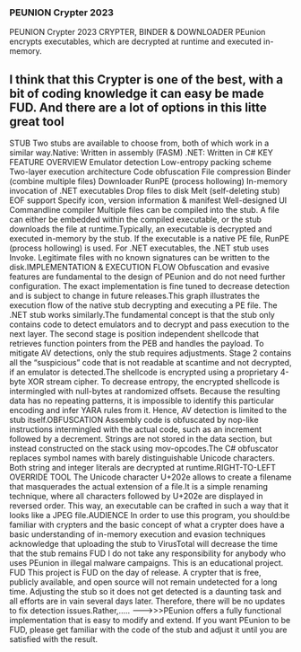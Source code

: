 ### PEUNION Crypter 2023

PEUNION Crypter 2023 CRYPTER, BINDER & DOWNLOADER
PEunion encrypts executables, which are decrypted at runtime and executed in-memory.

## I think that this Crypter is one of the best, with a bit of coding knowledge it can easy be made FUD. And there are a lot of options in this litte great tool

STUB
Two stubs are available to choose from, both of which work in a similar way.Native: Written in assembly (FASM)
.NET: Written in C#
KEY FEATURE OVERVIEW
Emulator detection
Low-entropy packing scheme
Two-layer execution architecture
Code obfuscation
File compression
Binder (combine multiple files)
Downloader
RunPE (process hollowing)
In-memory invocation of .NET executables
Drop files to disk
Melt (self-deleting stub)
EOF support
Specify icon, version information & manifest
Well-designed UI
Commandline compiler
Multiple files can be compiled into the stub. A file can either be embedded within the compiled executable, or the stub downloads the file at runtime.Typically, an executable is decrypted and executed in-memory by the stub. If the executable is a native PE file, RunPE (process hollowing) is used. For .NET executables, the .NET stub uses Invoke. Legitimate files with no known signatures can be written to the disk.IMPLEMENTATION & EXECUTION FLOW
Obfuscation and evasive features are fundamental to the design of PEunion and do not need further configuration. The exact implementation is fine tuned to decrease detection and is subject to change in future releases.This graph illustrates the execution flow of the native stub decrypting and executing a PE file. The .NET stub works similarly.The fundamental concept is that the stub only contains code to detect emulators and to decrypt and pass execution to the next layer. The second stage is position independent shellcode that retrieves function pointers from the PEB and handles the payload. To mitigate AV detections, only the stub requires adjustments. Stage 2 contains all the “suspicious” code that is not readable at scantime and not decrypted, if an emulator is detected.The shellcode is encrypted using a proprietary 4-byte XOR stream cipher. To decrease entropy, the encrypted shellcode is intermingled with null-bytes at randomized offsets. Because the resulting data has no repeating patterns, it is impossible to identify this particular encoding and infer YARA rules from it. Hence, AV detection is limited to the stub itself.OBFUSCATION
Assembly code is obfuscated by nop-like instructions intermingled with the actual code, such as an increment followed by a decrement. Strings are not stored in the data section, but instead constructed on the stack using mov-opcodes.The C# obfuscator replaces symbol names with barely distinguishable Unicode characters. Both string and integer literals are decrypted at runtime.RIGHT-TO-LEFT OVERRIDE TOOL
The Unicode character U+202e allows to create a filename that masquerades the actual extension of a file.It is a simple renaming technique, where all characters followed by U+202e are displayed in reversed order. This way, an executable can be crafted in such a way that it looks like a JPEG file.AUDIENCE
In order to use this program, you should:be familiar with crypters and the basic concept of what a crypter does
have a basic understanding of in-memory execution and evasion techniques
acknowledge that uploading the stub to VirusTotal will decrease the time that the stub remains FUD
I do not take any responsibility for anybody who uses PEunion in illegal malware campaigns. This is an educational project.
FUD
This project is FUD on the day of release. A crypter that is free, publicly available, and open source will not remain undetected for a long time. Adjusting the stub so it does not get detected is a daunting task and all efforts are in vain several days later. Therefore, there will be no updates to fix detection issues.Rather,.....
--->>>PEunion offers a fully functional implementation that is easy to modify and extend. If you want PEunion to be FUD, please get familiar with the code of the stub and adjust it until you are satisfied with the result.
